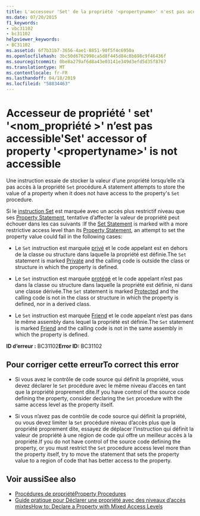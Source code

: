 ```yaml
---
title: L'accesseur 'Set' de la propriété '<propertyname>' n'est pas accessible
ms.date: 07/20/2015
f1_keywords:
- vbc31102
- bc31102
helpviewer_keywords:
- BC31102
ms.assetid: 6f7b31b7-3656-4ae1-8851-90f5f4c6950a
ms.openlocfilehash: 3bc50d6762998ca5d8f445d84c8b698c9f46436f
ms.sourcegitcommit: 0be8a279af6d8a43e03141e349d3efd5d35f8767
ms.translationtype: MT
ms.contentlocale: fr-FR
ms.lasthandoff: 04/18/2019
ms.locfileid: "58834463"
---
```

# <a name="set-accessor-of-property-propertyname-is-not-accessible"></a><span data-ttu-id="07a3d-102">Accesseur de propriété ' set' '\<nom_propriété >' n’est pas accessible</span><span class="sxs-lookup"><span data-stu-id="07a3d-102">'Set' accessor of property '\<propertyname>' is not accessible</span></span>
<span data-ttu-id="07a3d-103">Une instruction essaie de stocker la valeur d’une propriété lorsqu’elle n’a pas accès à la propriété `Set` procédure.</span><span class="sxs-lookup"><span data-stu-id="07a3d-103">A statement attempts to store the value of a property when it does not have access to the property's `Set` procedure.</span></span>  
  
 <span data-ttu-id="07a3d-104">Si le [instruction Set](../../../visual-basic/language-reference/statements/set-statement.md) est marquée avec un accès plus restrictif niveau que ses [Property Statement](../../../visual-basic/language-reference/statements/property-statement.md), tentative d’affecter la valeur de propriété peut échouer dans les cas suivants :</span><span class="sxs-lookup"><span data-stu-id="07a3d-104">If the [Set Statement](../../../visual-basic/language-reference/statements/set-statement.md) is marked with a more restrictive access level than its [Property Statement](../../../visual-basic/language-reference/statements/property-statement.md), an attempt to set the property value could fail in the following cases:</span></span>  
  
-   <span data-ttu-id="07a3d-105">Le `Set` instruction est marquée [privé](../../../visual-basic/language-reference/modifiers/private.md) et le code appelant est en dehors de la classe ou structure dans laquelle la propriété est définie.</span><span class="sxs-lookup"><span data-stu-id="07a3d-105">The `Set` statement is marked [Private](../../../visual-basic/language-reference/modifiers/private.md) and the calling code is outside the class or structure in which the property is defined.</span></span>  
  
-   <span data-ttu-id="07a3d-106">Le `Set` instruction est marquée [protégé](../../../visual-basic/language-reference/modifiers/protected.md) et le code appelant n’est pas dans la classe ou structure dans laquelle la propriété est définie, ni dans une classe dérivée.</span><span class="sxs-lookup"><span data-stu-id="07a3d-106">The `Set` statement is marked [Protected](../../../visual-basic/language-reference/modifiers/protected.md) and the calling code is not in the class or structure in which the property is defined, nor in a derived class.</span></span>  
  
-   <span data-ttu-id="07a3d-107">Le `Set` instruction est marquée [Friend](../../../visual-basic/language-reference/modifiers/friend.md) et le code appelant n’est pas dans le même assembly dans lequel la propriété est définie.</span><span class="sxs-lookup"><span data-stu-id="07a3d-107">The `Set` statement is marked [Friend](../../../visual-basic/language-reference/modifiers/friend.md) and the calling code is not in the same assembly in which the property is defined.</span></span>  
  
 <span data-ttu-id="07a3d-108">**ID d’erreur :** BC31102</span><span class="sxs-lookup"><span data-stu-id="07a3d-108">**Error ID:** BC31102</span></span>  
  
## <a name="to-correct-this-error"></a><span data-ttu-id="07a3d-109">Pour corriger cette erreur</span><span class="sxs-lookup"><span data-stu-id="07a3d-109">To correct this error</span></span>  
  
-   <span data-ttu-id="07a3d-110">Si vous avez le contrôle de code source qui définit la propriété, vous devez déclarer le `Set` procédure avec le même niveau d’accès en tant que la propriété proprement dite.</span><span class="sxs-lookup"><span data-stu-id="07a3d-110">If you have control of the source code defining the property, consider declaring the `Set` procedure with the same access level as the property itself.</span></span>  
  
-   <span data-ttu-id="07a3d-111">Si vous n’avez pas de contrôle de code source qui définit la propriété, ou vous devez limiter la `Set` procédure niveau d’accès plus que la propriété proprement dite, essayez de déplacer l’instruction qui définit la valeur de propriété à une région de code qui offre un meilleur accès à la propriété.</span><span class="sxs-lookup"><span data-stu-id="07a3d-111">If you do not have control of the source code defining the property, or you must restrict the `Set` procedure access level more than the property itself, try to move the statement that sets the property value to a region of code that has better access to the property.</span></span>  
  
## <a name="see-also"></a><span data-ttu-id="07a3d-112">Voir aussi</span><span class="sxs-lookup"><span data-stu-id="07a3d-112">See also</span></span>

- [<span data-ttu-id="07a3d-113">Procédures de propriété</span><span class="sxs-lookup"><span data-stu-id="07a3d-113">Property Procedures</span></span>](../../../visual-basic/programming-guide/language-features/procedures/property-procedures.md)
- [<span data-ttu-id="07a3d-114">Guide pratique pour Déclarer une propriété avec des niveaux d’accès mixtes</span><span class="sxs-lookup"><span data-stu-id="07a3d-114">How to: Declare a Property with Mixed Access Levels</span></span>](../../../visual-basic/programming-guide/language-features/procedures/how-to-declare-a-property-with-mixed-access-levels.md)
